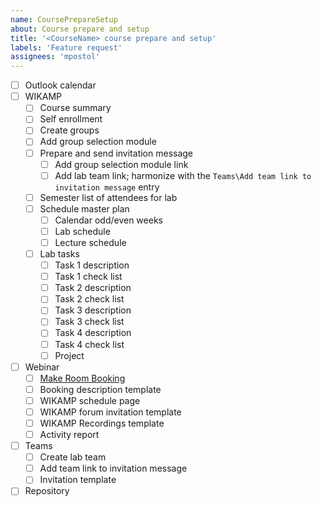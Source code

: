 ```yaml
---
name: CoursePrepareSetup
about: Course prepare and setup
title: '<CourseName> course prepare and setup'
labels: 'Feature request'
assignees: 'mpostol'
---
```


- [ ] Outlook calendar
- [ ] WIKAMP
  - [ ] Course summary
  - [ ] Self enrollment
  - [ ] Create groups
  - [ ] Add group selection module
  - [ ] Prepare and send invitation message
    - [ ] Add group selection module link
    - [ ] Add lab team link; harmonize with the `Teams\Add team link to invitation message` entry
  - [ ] Semester list of attendees for lab
  - [ ] Schedule master plan
    - [ ] Calendar odd/even weeks
    - [ ] Lab schedule
    - [ ] Lecture schedule
  - [ ] Lab tasks
    - [ ] Task 1 description
    - [ ] Task 1 check list
    - [ ] Task 2 description
    - [ ] Task 2 check list
    - [ ] Task 3 description
    - [ ] Task 3 check list
    - [ ] Task 4 description
    - [ ] Task 4 check list
    - [ ] Project
- [ ] Webinar
  - [ ] [Make Room Booking](https://edu.p.lodz.pl/blocks/mrbs/web/day.php?area_id=6&day=14&month=10&year=2020&lang=en)
  - [ ] Booking description template
  - [ ] WIKAMP schedule page
  - [ ] WIKAMP forum invitation template
  - [ ] WIKAMP Recordings template
  - [ ] Activity report
- [ ] Teams
  - [ ] Create lab team
  - [ ] Add team link to invitation message
  - [ ] Invitation template
- [ ] Repository
